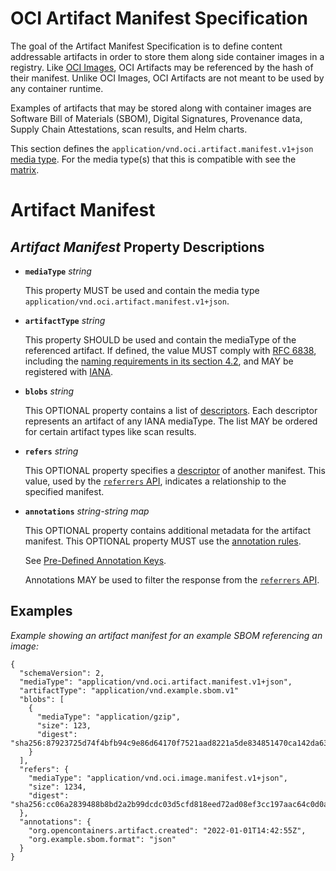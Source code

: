 # OCI Artifact Manifest Specification

The goal of the Artifact Manifest Specification is to define content addressable artifacts in order to store them along side container images in a registry. Like [OCI Images](manifest.md), OCI Artifacts may be referenced by the hash of their manifest. Unlike OCI Images, OCI Artifacts are not meant to be used by any container runtime.

Examples of artifacts that may be stored along with container images are Software Bill of Materials (SBOM), Digital Signatures, Provenance data, Supply Chain Attestations, scan results, and Helm charts.

This section defines the `application/vnd.oci.artifact.manifest.v1+json` [media type](media-types.md).
For the media type(s) that this is compatible with see the [matrix](media-types.md#compatibility-matrix).

# Artifact Manifest

## *Artifact Manifest* Property Descriptions

- **`mediaType`** *string*

  This property MUST be used and contain the media type `application/vnd.oci.artifact.manifest.v1+json`.

- **`artifactType`** *string*

  This property SHOULD be used and contain the mediaType of the referenced artifact.
  If defined, the value MUST comply with [RFC 6838][rfc6838], including the [naming requirements in its section 4.2][rfc6838-s4.2], and MAY be registered with [IANA][iana].

- **`blobs`** *string*

  This OPTIONAL property contains a list of [descriptors](descriptor.md).
  Each descriptor represents an artifact of any IANA mediaType.
  The list MAY be ordered for certain artifact types like scan results.

- **`refers`** *string*

  This OPTIONAL property specifies a [descriptor](descriptor.md) of another manifest.
  This value, used by the [`referrers` API](https://github.com/opencontainers/distribution-spec/blob/main/spec.md#listing-referrers), indicates a relationship to the specified manifest.

- **`annotations`** *string-string map*

  This OPTIONAL property contains additional metadata for the artifact manifest.
  This OPTIONAL property MUST use the [annotation rules](annotations.md#rules).

  See [Pre-Defined Annotation Keys](annotations.md#pre-defined-annotation-keys).

  Annotations MAY be used to filter the response from the [`referrers` API](https://github.com/opencontainers/distribution-spec/blob/main/spec.md#listing-referrers).

## Examples

*Example showing an artifact manifest for an example SBOM referencing an image:*

```jsonc,title=Manifest&mediatype=application/vnd.oci.artifact.manifest.v1%2Bjson
{
  "schemaVersion": 2,
  "mediaType": "application/vnd.oci.artifact.manifest.v1+json",
  "artifactType": "application/vnd.example.sbom.v1"
  "blobs": [
    {
      "mediaType": "application/gzip",
      "size": 123,
      "digest": "sha256:87923725d74f4bfb94c9e86d64170f7521aad8221a5de834851470ca142da630"
    }
  ],
  "refers": {
    "mediaType": "application/vnd.oci.image.manifest.v1+json",
    "size": 1234,
    "digest": "sha256:cc06a2839488b8bd2a2b99dcdc03d5cfd818eed72ad08ef3cc197aac64c0d0a0"
  },
  "annotations": {
    "org.opencontainers.artifact.created": "2022-01-01T14:42:55Z",
    "org.example.sbom.format": "json"
  }
}
```

[iana]:         https://www.iana.org/assignments/media-types/media-types.xhtml
[rfc6838]:      https://tools.ietf.org/html/rfc6838
[rfc6838-s4.2]: https://tools.ietf.org/html/rfc6838#section-4.2
